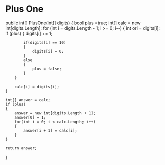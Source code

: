 # Plus One


public int[] PlusOne(int[] digits) {
    bool plus =true;
    int[] calc = new int[digits.Length];
    for (int i = digits.Length - 1; i >= 0; i--)
    {
        int ori = digits[i];
        if (plus)
        {
            digits[i] += 1;

            if(digits[i] == 10)
            {
                digits[i] = 0;
            }
            else
            {
                plus = false;
            }
        }

        calc[i] = digits[i];
    }

    int[] answer = calc;
    if (plus)
    {
        answer = new int[digits.Length + 1];
        answer[0] = 1;
        for(int i = 0; i < calc.Length; i++)
        {
            answer[i + 1] = calc[i];
        }
    }

    return answer;
}


